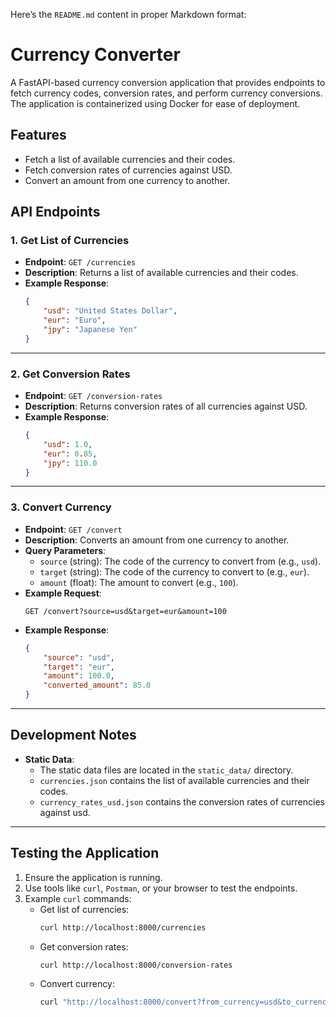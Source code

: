 Here’s the `README.md` content in proper Markdown format:


# Currency Converter

A FastAPI-based currency conversion application that provides endpoints to fetch currency codes, conversion rates, and perform currency conversions. The application is containerized using Docker for ease of deployment.

## Features

- Fetch a list of available currencies and their codes.
- Fetch conversion rates of currencies against USD.
- Convert an amount from one currency to another.


## API Endpoints

### 1. **Get List of Currencies**

- **Endpoint**: `GET /currencies`
- **Description**: Returns a list of available currencies and their codes.
- **Example Response**:
  ```json
  {
      "usd": "United States Dollar",
      "eur": "Euro",
      "jpy": "Japanese Yen"
  }
  ```

---

### 2. **Get Conversion Rates**

- **Endpoint**: `GET /conversion-rates`
- **Description**: Returns conversion rates of all currencies against USD.
- **Example Response**:
  ```json
  {
      "usd": 1.0,
      "eur": 0.85,
      "jpy": 110.0
  }
  ```

---

### 3. **Convert Currency**

- **Endpoint**: `GET /convert`
- **Description**: Converts an amount from one currency to another.
- **Query Parameters**:
  - `source` (string): The code of the currency to convert from (e.g., `usd`).
  - `target` (string): The code of the currency to convert to (e.g., `eur`).
  - `amount` (float): The amount to convert (e.g., `100`).
- **Example Request**:
  ```
  GET /convert?source=usd&target=eur&amount=100
  ```
- **Example Response**:
  ```json
  {
      "source": "usd",
      "target": "eur",
      "amount": 100.0,
      "converted_amount": 85.0
  }
  ```

---

## Development Notes

- **Static Data**:
  - The static data files are located in the `static_data/` directory.
  - `currencies.json` contains the list of available currencies and their codes.
  - `currency_rates_usd.json` contains the conversion rates of currencies against usd.

---

## Testing the Application

1. Ensure the application is running.
2. Use tools like `curl`, `Postman`, or your browser to test the endpoints.
3. Example `curl` commands:
   - Get list of currencies:
     ```bash
     curl http://localhost:8000/currencies
     ```
   - Get conversion rates:
     ```bash
     curl http://localhost:8000/conversion-rates
     ```
   - Convert currency:
     ```bash
     curl "http://localhost:8000/convert?from_currency=usd&to_currency=eur&amount=100"
     ```
